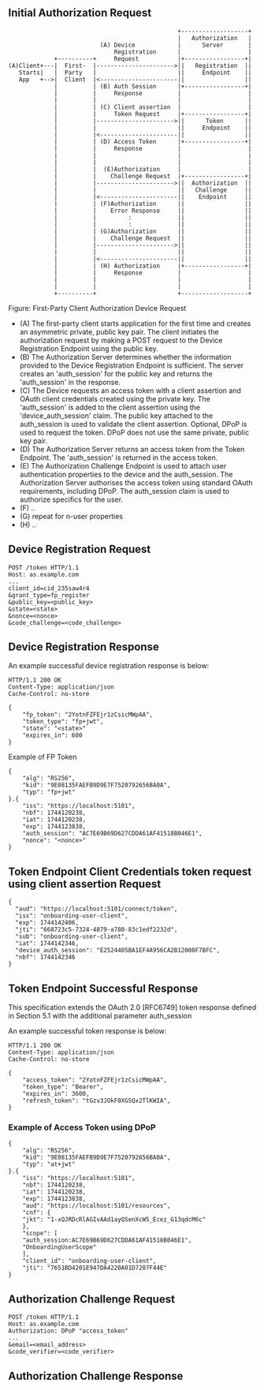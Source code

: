 ## Initial Authorization Request

~~~ ascii-art
                                                +-------------------+
                                                |   Authorization   |
                          (A) Device            |      Server       |
                              Registration      |                   |
             +----------+     Request           |+-----------------+|
(A)Client+---|  First-  |---------------------->||   Registration  ||
   Starts|   |  Party   |                       ||     Endpoint    ||
   App   +-->|  Client  |<----------------------||                 ||
             |          | (B) Auth Session      |+-----------------+|
             |          |     Response          |                   |
             |          |                       |                   |
             |          | (C) Client assertion  |                   |
             |          |     Token Request     |+-----------------+|
             |          |---------------------->||      Token      ||
             |          |                       ||     Endpoint    ||
             |          |<----------------------||                 ||
             |          | (D) Access Token      |+-----------------+|
             |          |     Response          |                   |
             |          |                       |                   |
             |          |                       |                   |
             |          |  (E)Authorization     |                   |
             |          |    Challenge Request  |+-----------------+|
             |          |---------------------->||  Authorization  ||
             |          |                       ||   Challenge     ||
             |          |<----------------------||    Endpoint     ||
             |          | (F)Authorization      ||                 ||
             |          |    Error Response     ||                 ||
             |          |         :             ||                 ||
             |          |         :             ||                 ||
             |          | (G)Authorization      ||                 ||
             |          |    Challenge Request  ||                 ||
             |          |---------------------->||                 ||
             |          |                       ||                 ||
             |          |<----------------------||                 ||
             |          | (H) Authorization     |+-----------------+|
             |          |     Response          |                   |
             |          |                       |                   |
             |          |                       |                   |
             +----------+                       +-------------------+
~~~
Figure: First-Party Client Authorization Device Request

- (A) The first-party client starts application for the first time and creates an asymmetric private, public key pair. The client initiates the authorization request by making a POST request to the Device Registration Endpoint using the public key.
- (B) The Authorization Server determines whether the information provided to the Device Registration Endpoint is sufficient. The server creates an 'auth_session' for the public key and returns the 'auth_session' in the response.
- (C) The Device requests an access token with a client assertion and OAuth client credentials created using the private key. The 'auth_session' is added to the client assertion using the 'device_auth_session' claim. The public key attached to the auth_session is used to validate the client assertion. Optional, DPoP is used to request the token. DPoP does not use the same private, public key pair.
- (D) The Authorization Server returns an access token from the Token Endpoint. The 'auth_session' is returned in the access token. 
- (E) The Authorization Challenge Endpoint is used to attach user authentication properties to the device and the auth_session. The Authorization Server authorises the access token using standard OAuth requirements, including DPoP. The auth_session claim is used to authorize specifics for the user.
- (F) ..
- (G) repeat for n-user properties
- (H) ..


## Device Registration Request

~~~
POST /token HTTP/1.1
Host: as.example.com
...
client_id=cid_235saw4r4
&grant_type=fp_register
&public_key=<public_key>
&state=<state>
&nonce=<nonce>
&code_challenge=<code_challenge>
 ~~~

## Device Registration Response

An example successful device registration response is below:

~~~
HTTP/1.1 200 OK
Content-Type: application/json
Cache-Control: no-store

{
    "fp_token": "2YotnFZFEjr1zCsicMWpAA",
    "token_type": "fp+jwt",
    "state": "<state>"
    "expires_in": 600
}
~~~

Example of FP Token

~~~
{
    "alg": "RS256",
    "kid": "9E08135FAEFB9D9E7F7520792656BA0A",
    "typ": "fp+jwt"
}.{
    "iss": "https://localhost:5101",
    "nbf": 1744120238,
    "iat": 1744120238,
    "exp": 1744123838,
    "auth_session": "AC7E69B69D627CDDA61AF41518B046E1",
    "nonce": "<nonce>"
}
~~~

## Token Endpoint Client Credentials token request using client assertion Request

~~~
{
  "aud": "https://localhost:5101/connect/token",
  "iss": "onboarding-user-client",
  "exp": 1744142406,
  "jti": "668723c5-7324-4879-a780-83c1edf2232d",
  "sub": "onboarding-user-client",
  "iat": 1744142346,
  "device_auth_session": "E2524405BA1EF4A956CA2B12000F7BFC",
  "nbf": 1744142346
}
~~~

## Token Endpoint Successful Response

This specification extends the OAuth 2.0 [RFC6749] token response
defined in Section 5.1 with the additional parameter auth_session

An example successful token response is below:

~~~
HTTP/1.1 200 OK
Content-Type: application/json
Cache-Control: no-store

{
    "access_token": "2YotnFZFEjr1zCsicMWpAA",
    "token_type": "Bearer",
    "expires_in": 3600,
    "refresh_token": "tGzv3JOkF0XG5Qx2TlKWIA",
}
~~~

### Example of Access Token using DPoP

~~~
{
    "alg": "RS256",
    "kid": "9E08135FAEFB9D9E7F7520792656BA0A",
    "typ": "at+jwt"
}.{
    "iss": "https://localhost:5101",
    "nbf": 1744120238,
    "iat": 1744120238,
    "exp": 1744123838,
    "aud": "https://localhost:5101/resources",
    "cnf": {
    "jkt": "1-xQJRDcRlAGIvAAd1ayQSenXcW5_Ecez_G13qdcM6c"
    },
    "scope": [
    "auth_session:AC7E69B69D627CDDA61AF41518B046E1",
    "OnboardingUserScope"
    ],
    "client_id": "onboarding-user-client",
    "jti": "7651BD4201E947DA4220A01D7207F44E"
}
~~~

## Authorization Challenge Request

~~~
POST /token HTTP/1.1
Host: as.example.com
Authorization: DPoP "access_token"
...
&email=<email_address>
&code_verifier=<code_verifier>
~~~

## Authorization Challenge Response